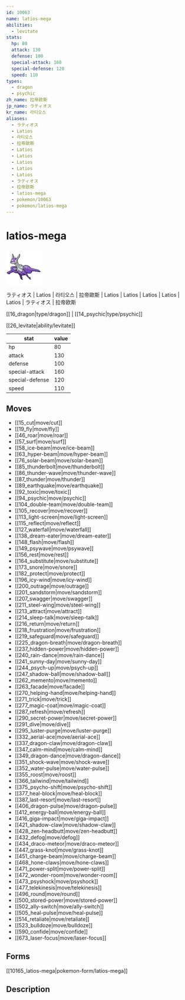 ```yaml
---
id: 10063
name: latios-mega
abilities:
  - levitate
stats:
  hp: 80
  attack: 130
  defense: 100
  special-attack: 160
  special-defense: 120
  speed: 110
types:
  - dragon
  - psychic
zh_name: 拉帝欧斯
jp_name: ラティオス
kr_name: 라티오스
aliases:
  - ラティオス
  - Latios
  - 라티오스
  - 拉帝歐斯
  - Latios
  - Latios
  - Latios
  - Latios
  - Latios
  - ラティオス
  - 拉帝欧斯
  - latios-mega
  - pokemon/10063
  - pokemon/latios-mega
---
```

# latios-mega

![](https://raw.githubusercontent.com/PokeAPI/sprites/master/sprites/pokemon/10063.png)

ラティオス | Latios | 라티오스 | 拉帝歐斯 | Latios | Latios | Latios | Latios | Latios | ラティオス | 拉帝欧斯

[[16_dragon|type/dragon]] | [[14_psychic|type/psychic]]

[[26_levitate|ability/levitate]]

|stat|value|
|---|---|
|hp|80|
|attack|130|
|defense|100|
|special-attack|160|
|special-defense|120|
|speed|110|


## Moves

- [[15_cut|move/cut]]
- [[19_fly|move/fly]]
- [[46_roar|move/roar]]
- [[57_surf|move/surf]]
- [[58_ice-beam|move/ice-beam]]
- [[63_hyper-beam|move/hyper-beam]]
- [[76_solar-beam|move/solar-beam]]
- [[85_thunderbolt|move/thunderbolt]]
- [[86_thunder-wave|move/thunder-wave]]
- [[87_thunder|move/thunder]]
- [[89_earthquake|move/earthquake]]
- [[92_toxic|move/toxic]]
- [[94_psychic|move/psychic]]
- [[104_double-team|move/double-team]]
- [[105_recover|move/recover]]
- [[113_light-screen|move/light-screen]]
- [[115_reflect|move/reflect]]
- [[127_waterfall|move/waterfall]]
- [[138_dream-eater|move/dream-eater]]
- [[148_flash|move/flash]]
- [[149_psywave|move/psywave]]
- [[156_rest|move/rest]]
- [[164_substitute|move/substitute]]
- [[173_snore|move/snore]]
- [[182_protect|move/protect]]
- [[196_icy-wind|move/icy-wind]]
- [[200_outrage|move/outrage]]
- [[201_sandstorm|move/sandstorm]]
- [[207_swagger|move/swagger]]
- [[211_steel-wing|move/steel-wing]]
- [[213_attract|move/attract]]
- [[214_sleep-talk|move/sleep-talk]]
- [[216_return|move/return]]
- [[218_frustration|move/frustration]]
- [[219_safeguard|move/safeguard]]
- [[225_dragon-breath|move/dragon-breath]]
- [[237_hidden-power|move/hidden-power]]
- [[240_rain-dance|move/rain-dance]]
- [[241_sunny-day|move/sunny-day]]
- [[244_psych-up|move/psych-up]]
- [[247_shadow-ball|move/shadow-ball]]
- [[262_memento|move/memento]]
- [[263_facade|move/facade]]
- [[270_helping-hand|move/helping-hand]]
- [[271_trick|move/trick]]
- [[277_magic-coat|move/magic-coat]]
- [[287_refresh|move/refresh]]
- [[290_secret-power|move/secret-power]]
- [[291_dive|move/dive]]
- [[295_luster-purge|move/luster-purge]]
- [[332_aerial-ace|move/aerial-ace]]
- [[337_dragon-claw|move/dragon-claw]]
- [[347_calm-mind|move/calm-mind]]
- [[349_dragon-dance|move/dragon-dance]]
- [[351_shock-wave|move/shock-wave]]
- [[352_water-pulse|move/water-pulse]]
- [[355_roost|move/roost]]
- [[366_tailwind|move/tailwind]]
- [[375_psycho-shift|move/psycho-shift]]
- [[377_heal-block|move/heal-block]]
- [[387_last-resort|move/last-resort]]
- [[406_dragon-pulse|move/dragon-pulse]]
- [[412_energy-ball|move/energy-ball]]
- [[416_giga-impact|move/giga-impact]]
- [[421_shadow-claw|move/shadow-claw]]
- [[428_zen-headbutt|move/zen-headbutt]]
- [[432_defog|move/defog]]
- [[434_draco-meteor|move/draco-meteor]]
- [[447_grass-knot|move/grass-knot]]
- [[451_charge-beam|move/charge-beam]]
- [[468_hone-claws|move/hone-claws]]
- [[471_power-split|move/power-split]]
- [[472_wonder-room|move/wonder-room]]
- [[473_psyshock|move/psyshock]]
- [[477_telekinesis|move/telekinesis]]
- [[496_round|move/round]]
- [[500_stored-power|move/stored-power]]
- [[502_ally-switch|move/ally-switch]]
- [[505_heal-pulse|move/heal-pulse]]
- [[514_retaliate|move/retaliate]]
- [[523_bulldoze|move/bulldoze]]
- [[590_confide|move/confide]]
- [[673_laser-focus|move/laser-focus]]

## Forms



[[10165_latios-mega|pokemon-form/latios-mega]]

## Description



